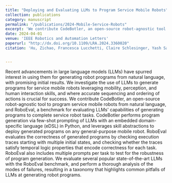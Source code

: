 ```yaml
---
title: "Deploying and Evaluating LLMs to Program Service Mobile Robots"
collection: publications
category: manuscript
permalink: "/publications/2024-Mobile-Service-Robots"
excerpt: 'We contribute CodeBotler, an open-source robot-agnostic tool to program service mobile robots from natural language, and RoboEval, a benchmark for evaluating LLMs' capabilities of generating programs to complete service robot tasks.'
date: 2024-04-01
venue: 'IEEE Robotics and Automation Letters'
paperurl: "http://dx.doi.org/10.1109/LRA.2024.3360020"
citation: 'Hu, Zichao, Francesca Lucchetti, Claire Schlesinger, Yash Saxena, <b>Anders Freeman</b>, Sadanand Modak, Arjun Guha, and Joydeep Biswas. "Deploying and evaluating llms to program service mobile robots." IEEE Robotics and Automation Letters (2024).'


---
```


Recent advancements in large language models (LLMs) have spurred interest in using them for generating robot programs from natural language, with promising initial results. We investigate the use of LLMs to generate programs for service mobile robots leveraging mobility, perception, and human interaction skills, and where accurate sequencing and ordering of actions is crucial for success. We contribute CodeBotler, an open-source robot-agnostic tool to program service mobile robots from natural language, and RoboEval, a benchmark for evaluating LLMs' capabilities of generating programs to complete service robot tasks. CodeBotler performs program generation via few-shot prompting of LLMs with an embedded domain-specific language (eDSL) in Python, and leverages skill abstractions to deploy generated programs on any general-purpose mobile robot. RoboEval evaluates the correctness of generated programs by checking execution traces starting with multiple initial states, and checking whether the traces satisfy temporal logic properties that encode correctness for each task. RoboEval also includes multiple prompts per task to test for the robustness of program generation. We evaluate several popular state-of-the-art LLMs with the RoboEval benchmark, and perform a thorough analysis of the modes of failures, resulting in a taxonomy that highlights common pitfalls of LLMs at generating robot programs.